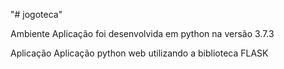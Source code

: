 "# jogoteca"

Ambiente
  Aplicação foi desenvolvida em python na versão 3.7.3

Aplicação
  Aplicação python web utilizando a biblioteca FLASK
